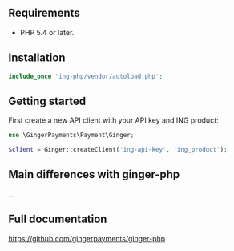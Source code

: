 ## Requirements

* PHP 5.4 or later.

## Installation

```php
include_once 'ing-php/vendor/autoload.php';
```

## Getting started

First create a new API client with your API key and ING product:

```php
use \GingerPayments\Payment\Ginger;

$client = Ginger::createClient('ing-api-key', 'ing_product');
```

## Main differences with ginger-php
...


## Full documentation
https://github.com/gingerpayments/ginger-php